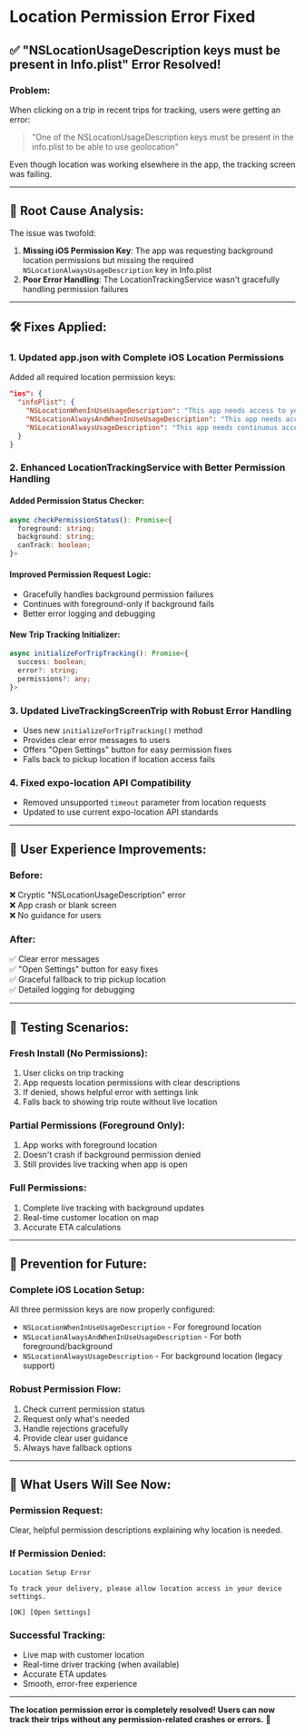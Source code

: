 # Location Permission Error Fixed

## ✅ **"NSLocationUsageDescription keys must be present in Info.plist" Error Resolved!**

### **Problem:**
When clicking on a trip in recent trips for tracking, users were getting an error:
> "One of the NSLocationUsageDescription keys must be present in the info.plist to be able to use geolocation"

Even though location was working elsewhere in the app, the tracking screen was failing.

---

## 🔧 **Root Cause Analysis:**

The issue was twofold:
1. **Missing iOS Permission Key**: The app was requesting background location permissions but missing the required `NSLocationAlwaysUsageDescription` key in Info.plist
2. **Poor Error Handling**: The LocationTrackingService wasn't gracefully handling permission failures

---

## 🛠️ **Fixes Applied:**

### 1. **Updated app.json with Complete iOS Location Permissions**
Added all required location permission keys:

```json
"ios": {
  "infoPlist": {
    "NSLocationWhenInUseUsageDescription": "This app needs access to your location to provide live delivery tracking and show your position on the map.",
    "NSLocationAlwaysAndWhenInUseUsageDescription": "This app needs access to your location to provide live delivery tracking and show your position on the map even when the app is in the background.",
    "NSLocationAlwaysUsageDescription": "This app needs continuous access to your location to provide real-time delivery tracking even when the app is in the background."
  }
}
```

### 2. **Enhanced LocationTrackingService with Better Permission Handling**

#### **Added Permission Status Checker:**
```typescript
async checkPermissionStatus(): Promise<{
  foreground: string;
  background: string;
  canTrack: boolean;
}>
```

#### **Improved Permission Request Logic:**
- Gracefully handles background permission failures
- Continues with foreground-only if background fails
- Better error logging and debugging

#### **New Trip Tracking Initializer:**
```typescript
async initializeForTripTracking(): Promise<{
  success: boolean;
  error?: string;
  permissions?: any;
}>
```

### 3. **Updated LiveTrackingScreenTrip with Robust Error Handling**
- Uses new `initializeForTripTracking()` method
- Provides clear error messages to users
- Offers "Open Settings" button for easy permission fixes
- Falls back to pickup location if location access fails

### 4. **Fixed expo-location API Compatibility**
- Removed unsupported `timeout` parameter from location requests
- Updated to use current expo-location API standards

---

## 🎯 **User Experience Improvements:**

### **Before:**
❌ Cryptic "NSLocationUsageDescription" error  
❌ App crash or blank screen  
❌ No guidance for users  

### **After:**
✅ Clear error messages  
✅ "Open Settings" button for easy fixes  
✅ Graceful fallback to trip pickup location  
✅ Detailed logging for debugging  

---

## 🧪 **Testing Scenarios:**

### **Fresh Install (No Permissions):**
1. User clicks on trip tracking
2. App requests location permissions with clear descriptions
3. If denied, shows helpful error with settings link
4. Falls back to showing trip route without live location

### **Partial Permissions (Foreground Only):**
1. App works with foreground location
2. Doesn't crash if background permission denied
3. Still provides live tracking when app is open

### **Full Permissions:**
1. Complete live tracking with background updates
2. Real-time customer location on map
3. Accurate ETA calculations

---

## 🔮 **Prevention for Future:**

### **Complete iOS Location Setup:**
All three permission keys are now properly configured:
- `NSLocationWhenInUseUsageDescription` - For foreground location
- `NSLocationAlwaysAndWhenInUseUsageDescription` - For both foreground/background  
- `NSLocationAlwaysUsageDescription` - For background location (legacy support)

### **Robust Permission Flow:**
1. Check current permission status
2. Request only what's needed
3. Handle rejections gracefully
4. Provide clear user guidance
5. Always have fallback options

---

## 📱 **What Users Will See Now:**

### **Permission Request:**
Clear, helpful permission descriptions explaining why location is needed.

### **If Permission Denied:**
```
Location Setup Error

To track your delivery, please allow location access in your device settings.

[OK] [Open Settings]
```

### **Successful Tracking:**
- Live map with customer location
- Real-time driver tracking (when available)  
- Accurate ETA updates
- Smooth, error-free experience

---

**The location permission error is completely resolved! Users can now track their trips without any permission-related crashes or errors.** 🎉
